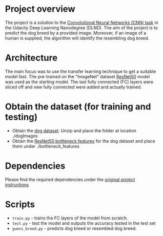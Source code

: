 # Project overview
The project is a solution to the [Convolutional Neural Networks (CNN) task](https://github.com/udacity/dog-project) in the Udacity Deep Learning Nanodegree (DLND). The aim of the project is to predict the dog breed by a provided image. Moreover, if an image of a human is supplied, the algorithm will identify the resembling dog breed. 

# Architecture
The main focus was to use the transfer learning technique to get a suitable model fast. The pre-trained on the "ImageNet" dataset [ResNet50](https://keras.io/applications/#resnet50) model was used as the starting model. The last fully connected (FC) layers were sliced off and new fully connected were added and actually trained.

# Obtain the dataset (for training and testing)
- Obtain the [dog dataset](https://s3-us-west-1.amazonaws.com/udacity-aind/dog-project/dogImages.zip). Unzip and place the folder at location ./dogImages
- Obtain the [ResNet50 bottleneck features](https://s3-us-west-1.amazonaws.com/udacity-aind/dog-project/DogResnet50Data.npz) for the dog dataset and place them under ./bottleneck_features

# Dependencies
Please find the required dependencies under the [original project instructions](https://github.com/udacity/dog-project#instructions)

# Scripts
- `train.py` - trains the FC layers of the model from scratch.
- `test.py` - test the model and outputs the accuracy tested in the test set
- `guess_breed.py` - predicts dog breed or resembled dog breed.